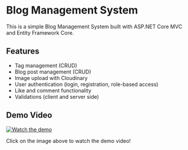 # Blog Management System

This is a simple Blog Management System built with ASP.NET Core MVC and Entity Framework Core.

## Features
- Tag management (CRUD)
- Blog post management (CRUD)
- Image upload with Cloudinary
- User authentication (login, registration, role-based access)
- Like and comment functionality
- Validations (client and server side)

## Demo Video

[![Watch the demo](https://img.youtube.com/vi/gdnGXs6AAqA&ab_channel=HamdyEmad/maxresdefault.jpg)](https://www.youtube.com/watch?v=gdnGXs6AAqA&ab_channel=HamdyEmad)

Click on the image above to watch the demo video!
